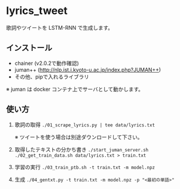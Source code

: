 # lyrics_tweet

歌詞やツイートを LSTM-RNN で生成します。


## インストール

- chainer (v2.0.2で動作確認)
- juman++ (http://nlp.ist.i.kyoto-u.ac.jp/index.php?JUMAN++)
- その他、pipで入れるライブラリ

※ juman は docker コンテナ上でサーバとして動かします。


## 使い方

1. 歌詞の取得
   `./01_scrape_lyrics.py | tee data/lyrics.txt`

   ※ ツイートを使う場合は別途ダウンロードして下さい。

2. 取得したテキストの分かち書き
   `./start_juman_server.sh`
   `./02_get_train_data.sh data/lyrics.txt > train.txt`

3. 学習の実行
   `./03_train_ptb.sh -t train.txt -m model.npz`

4. 生成
   `./04_gentxt.py -t train.txt -m model.npz -p "<最初の単語>"`
   